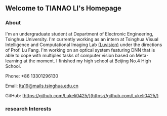 ## Welcome to TIANAO LI's Homepage

### About

I'm an undergraduate student at Department of Electronic Engineering, Tsinghua University. I'm currently working as an intern at Tsinghua Visual Intelligence and Computational Imaging Lab [(Luvision)](luvision.net) under the directions of Prof. Lu Fang. I'm working on an optical system featuring DNN that is able to cope with multiples tasks of computer vision based on Meta-learning at the moment. I finished my high school at Beijing No.4 High School.

Phone: +86 13301296130

Email: lta19@mails.tsinghua.edu.cn

GitHub: [https://github.com/Lukeli0425/](https://github.com/Lukeli0425/)

### research Interests



